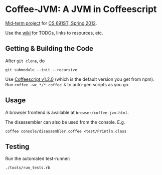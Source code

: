 Coffee-JVM: A JVM in Coffeescript
=================================
[Mid-term project](http://plasma.cs.umass.edu/emery/grad-systems-project-1) 
for [CS 691ST, Spring 2012](http://plasma.cs.umass.edu/emery/grad-systems).

Use the [wiki](https://github.com/int3/coffee-jvm/wiki) for TODOs, links to resources, etc.

Getting & Building the Code
---------------------------

After `git clone`, do

    git submodule --init --recursive

Use [Coffeescript v1.2.0](http://coffeescript.org/) (which is the default version you get from npm).
Run `coffee -wc */*.coffee &` to auto-gen scripts as you go.

Usage
-----

A browser frontend is available at `browser/coffee-jvm.html`.

The disassembler can also be used from the console. E.g.

    coffee console/disassembler.coffee <test/Println.class

Testing
-------

Run the automated test-runner:

    ./tools/run_tests.rb
